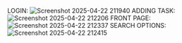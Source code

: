 LOGIN:
      ![Screenshot 2025-04-22 211940](https://github.com/user-attachments/assets/bdb1a541-e42d-4f56-9500-f0623afa972f)
ADDING TASK:
      ![Screenshot 2025-04-22 212206](https://github.com/user-attachments/assets/628c5a9a-531f-4063-bbad-182fb3d3ebad)
FRONT PAGE:
       ![Screenshot 2025-04-22 212337](https://github.com/user-attachments/assets/ff560ce1-8fdb-4f4b-9ba1-03079f0d6d6c)
SEARCH OPTIONS:
       ![Screenshot 2025-04-22 212415](https://github.com/user-attachments/assets/9b02b327-b052-4e60-940c-12793b2999d9)


      

      
